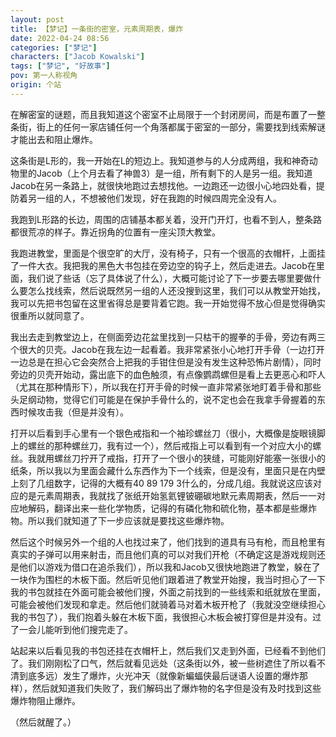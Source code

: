 ```yaml
---
layout: post
title: 【梦记】一条街的密室，元素周期表，爆炸
date: 2022-04-24 08:56
categories: ["梦记"]
characters: ["Jacob Kowalski"]
tags: ["梦记", "好故事"]
pov: 第一人称视角
origin: 个站
---
```


在解密室的谜题，而且我知道这个密室不止局限于一个封闭房间，而是布置了一整条街，街上的任何一家店铺任何一个角落都属于密室的一部分，需要找到线索解谜才能出去和阻止爆炸。

这条街是L形的，我一开始在L的短边上。我知道参与的人分成两组，我和神奇动物里的Jacob（上个月去看了神兽3）是一组，所有剩下的人是另一组。我知道Jacob在另一条路上，就很快地跑过去想找他。一边跑还一边很小心地四处看，提防着另一组的人，不想被他们发现，好在我跑的时候四周完全没有人。

我跑到L形路的长边，周围的店铺基本都关着，没开门开灯，也看不到人，整条路都很荒凉的样子。靠近拐角的位置有一座尖顶大教堂。

我跑进教堂，里面是个很空旷的大厅，没有椅子，只有一个很高的衣帽杆，上面挂了一件大衣。我把我的黑色大书包挂在旁边空的钩子上，然后走进去。Jacob在里面，我们说了些话（忘了具体说了什么），大概可能讨论了下一步要去哪里要做什么要怎么找线索，然后说既然另一组的人还没搜到这里，我们可以从教堂开始找，我可以先把书包留在这里省得总是要背着它跑。我一开始觉得不放心但是觉得确实很重所以就同意了。

我出去走到教堂边上，在侧面旁边花盆里找到一只枯干的握拳的手骨，旁边有两三个很大的贝壳。Jacob在我左边一起看着。我非常紧张小心地打开手骨（一边打开一边总是在担心它会突然合上把我的手钳住但是没有发生这种恐怖片剧情），同时旁边的贝壳开始动，露出底下的血色触须，有点像鹦鹉螺但是看上去更恶心和吓人（尤其在那种情形下），所以我在打开手骨的时候一直非常紧张地盯着手骨和那些头足纲动物，觉得它们可能是在保护手骨什么的，说不定也会在我拿手骨握着的东西时候攻击我（但是并没有）。

打开以后看到手心里有一个银色戒指和一个袖珍螺丝刀（很小，大概像是旋眼镜脚上的螺丝的那种螺丝刀，我有过一个），然后戒指上可以看到有一个对应大小的螺丝。我就用螺丝刀拧开了戒指，打开了一个很小的狭缝，可能刚好能塞一张很小的纸条，所以我以为里面会藏什么东西作为下一个线索，但是没有，里面只是在内壁上刻了几组数字，记得的大概有40 89 179 3什么的，分成几组。我就说这应该对应的是元素周期表，我就找了张纸开始氢氦锂铍硼碳地默元素周期表，然后一一对应地解码，翻译出来一些化学物质，记得的有磷化物和硫化物，基本都是些爆炸物。所以我们就知道了下一步应该就是要找这些爆炸物。

然后这个时候另外一个组的人也找过来了，他们找到的道具有马有枪，而且枪里有真实的子弹可以用来射击，而且他们真的可以对我们开枪（不确定这是游戏规则还是他们以游戏为借口在追杀我们），所以我和Jacob又很快地跑进了教堂，躲在了一块作为围栏的木板下面。然后听见他们跟着进了教堂开始搜，我当时担心了一下我的书包就挂在外面可能会被他们搜，外面之前找到的一些线索和纸就放在里面，可能会被他们发现和拿走。然后他们就骑着马对着木板开枪了（我就没空继续担心我的书包了），我们抱着头躲在木板下面，我很担心木板会被打穿但是并没有。过了一会儿能听到他们搜完走了。

站起来以后看见我的书包还挂在衣帽杆上，然后我们又走到外面，已经看不到他们了。我们刚刚松了口气，然后就看见远处（这条街以外，被一些树遮住了所以看不清到底多远）发生了爆炸，火光冲天（就像新蝙蝠侠最后谜语人设置的爆炸那样），然后就知道我们失败了，我们解码出了爆炸物的名字但是没有及时找到这些爆炸物阻止爆炸。

（然后就醒了。）
